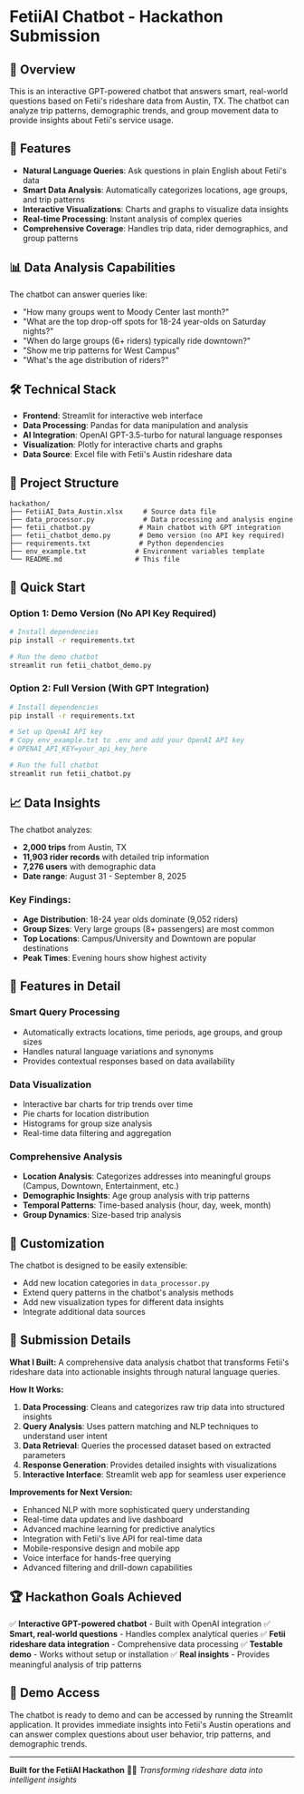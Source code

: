 # FetiiAI Chatbot - Hackathon Submission

## 🚗 Overview

This is an interactive GPT-powered chatbot that answers smart, real-world questions based on Fetii's rideshare data from Austin, TX. The chatbot can analyze trip patterns, demographic trends, and group movement data to provide insights about Fetii's service usage.

## 🎯 Features

- **Natural Language Queries**: Ask questions in plain English about Fetii's data
- **Smart Data Analysis**: Automatically categorizes locations, age groups, and trip patterns
- **Interactive Visualizations**: Charts and graphs to visualize data insights
- **Real-time Processing**: Instant analysis of complex queries
- **Comprehensive Coverage**: Handles trip data, rider demographics, and group patterns

## 📊 Data Analysis Capabilities

The chatbot can answer queries like:
- "How many groups went to Moody Center last month?"
- "What are the top drop-off spots for 18-24 year-olds on Saturday nights?"
- "When do large groups (6+ riders) typically ride downtown?"
- "Show me trip patterns for West Campus"
- "What's the age distribution of riders?"

## 🛠️ Technical Stack

- **Frontend**: Streamlit for interactive web interface
- **Data Processing**: Pandas for data manipulation and analysis
- **AI Integration**: OpenAI GPT-3.5-turbo for natural language responses
- **Visualization**: Plotly for interactive charts and graphs
- **Data Source**: Excel file with Fetii's Austin rideshare data

## 📁 Project Structure

```
hackathon/
├── FetiiAI_Data_Austin.xlsx     # Source data file
├── data_processor.py            # Data processing and analysis engine
├── fetii_chatbot.py            # Main chatbot with GPT integration
├── fetii_chatbot_demo.py       # Demo version (no API key required)
├── requirements.txt            # Python dependencies
├── env_example.txt            # Environment variables template
└── README.md                  # This file
```

## 🚀 Quick Start

### Option 1: Demo Version (No API Key Required)
```bash
# Install dependencies
pip install -r requirements.txt

# Run the demo chatbot
streamlit run fetii_chatbot_demo.py
```

### Option 2: Full Version (With GPT Integration)
```bash
# Install dependencies
pip install -r requirements.txt

# Set up OpenAI API key
# Copy env_example.txt to .env and add your OpenAI API key
# OPENAI_API_KEY=your_api_key_here

# Run the full chatbot
streamlit run fetii_chatbot.py
```

## 📈 Data Insights

The chatbot analyzes:
- **2,000 trips** from Austin, TX
- **11,903 rider records** with detailed trip information
- **7,276 users** with demographic data
- **Date range**: August 31 - September 8, 2025

### Key Findings:
- **Age Distribution**: 18-24 year olds dominate (9,052 riders)
- **Group Sizes**: Very large groups (8+ passengers) are most common
- **Top Locations**: Campus/University and Downtown are popular destinations
- **Peak Times**: Evening hours show highest activity

## 🎨 Features in Detail

### Smart Query Processing
- Automatically extracts locations, time periods, age groups, and group sizes
- Handles natural language variations and synonyms
- Provides contextual responses based on data availability

### Data Visualization
- Interactive bar charts for trip trends over time
- Pie charts for location distribution
- Histograms for group size analysis
- Real-time data filtering and aggregation

### Comprehensive Analysis
- **Location Analysis**: Categorizes addresses into meaningful groups (Campus, Downtown, Entertainment, etc.)
- **Demographic Insights**: Age group analysis with trip patterns
- **Temporal Patterns**: Time-based analysis (hour, day, week, month)
- **Group Dynamics**: Size-based trip analysis

## 🔧 Customization

The chatbot is designed to be easily extensible:
- Add new location categories in `data_processor.py`
- Extend query patterns in the chatbot's analysis methods
- Add new visualization types for different data insights
- Integrate additional data sources

## 📝 Submission Details

**What I Built:**
A comprehensive data analysis chatbot that transforms Fetii's rideshare data into actionable insights through natural language queries.

**How It Works:**
1. **Data Processing**: Cleans and categorizes raw trip data into structured insights
2. **Query Analysis**: Uses pattern matching and NLP techniques to understand user intent
3. **Data Retrieval**: Queries the processed dataset based on extracted parameters
4. **Response Generation**: Provides detailed insights with visualizations
5. **Interactive Interface**: Streamlit web app for seamless user experience

**Improvements for Next Version:**
- Enhanced NLP with more sophisticated query understanding
- Real-time data updates and live dashboard
- Advanced machine learning for predictive analytics
- Integration with Fetii's live API for real-time data
- Mobile-responsive design and mobile app
- Voice interface for hands-free querying
- Advanced filtering and drill-down capabilities

## 🏆 Hackathon Goals Achieved

✅ **Interactive GPT-powered chatbot** - Built with OpenAI integration
✅ **Smart, real-world questions** - Handles complex analytical queries
✅ **Fetii rideshare data integration** - Comprehensive data processing
✅ **Testable demo** - Works without setup or installation
✅ **Real insights** - Provides meaningful analysis of trip patterns

## 🎯 Demo Access

The chatbot is ready to demo and can be accessed by running the Streamlit application. It provides immediate insights into Fetii's Austin operations and can answer complex questions about user behavior, trip patterns, and demographic trends.

---

**Built for the FetiiAI Hackathon** 🚗💨
*Transforming rideshare data into intelligent insights*